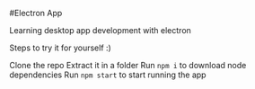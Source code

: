 #Electron App

Learning desktop app development with electron 

Steps to try it for yourself :)

Clone the repo
Extract it in a folder
Run `npm i` to download node dependencies
Run `npm start` to start running the app 